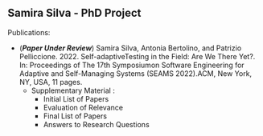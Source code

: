## Samira Silva  - PhD Project


Publications: 
- (**_Paper Under Review_**) Samira Silva, Antonia Bertolino, and Patrizio Pelliccione. 2022. Self-adaptiveTesting in the Field: Are We There Yet?. In: Proceedings of The 17th Symposiumon Software Engineering for Adaptive and Self-Managing Systems (SEAMS 2022).ACM, New York, NY, USA, 11 pages. 
  - Supplementary Material :
    - Initial List of Papers
    - Evaluation of Relevance
    - Final List of Papers
    - Answers to Research Questions


